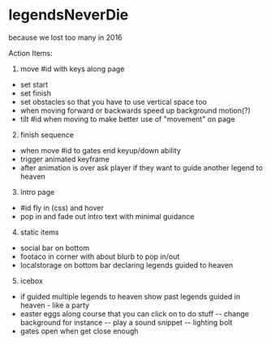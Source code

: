 # legendsNeverDie
because we lost too many in 2016


Action Items:
1) move #id with keys along page 
- set start
- set finish
- set obstacles so that you have to use vertical space too
- when moving forward or backwards speed up background motion(?)
- tilt #id when moving to make better use of "movement" on page

2) finish sequence 
- when move #id to gates end keyup/down ability 
- trigger animated keyframe
- after animation is over ask player if they want to guide another legend to heaven

3) intro page
- #id fly in (css) and hover
- pop in and fade out intro text with minimal guidance

4) static items
- social bar on bottom
- footaco in corner with about blurb to pop in/out 
- localstorage on bottom bar declaring legends guided to heaven

5) icebox
- if guided multiple legends to heaven show past legends guided in heaven - like a party
- easter eggs along course that you can click on to do stuff
	-- change background for instance
	-- play a sound snippet
	-- lighting bolt 
- gates open when get close enough
